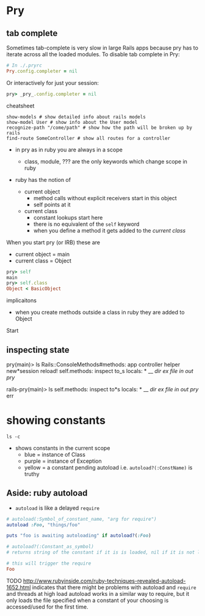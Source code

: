# Pry

## tab complete

Sometimes tab-complete is very slow in large Rails apps because pry has to
iterate across all the loaded modules. To disable tab complete in Pry:

```ruby
# In ./.pryrc
Pry.config.completer = nil
```

Or interactively for just your session:

```ruby
pry> _pry_.config.completer = nil
```

cheatsheet

```
show-models # show detailed info about rails models
show-model User # show info about the User model
recognize-path "/come/path" # show how the path will be broken up by rails
find-route SomeController # show all routes for a controller
```

- in pry as in ruby you are always in a scope
    - class, module, ??? are the only keywords which change scope in ruby

- ruby has the notion of
    - current object
        - method calls without explicit receivers start in this object
        - self points at it
    - current class
        - constant lookups start here
        - there is no equivalent of the `self` keyword
        - when you define a method it gets added to the _current class_

When you start pry (or IRB) these are

- current object = main
- current class = Object

```ruby
pry> self
main
pry> self.class
Object < BasicObject
```

implicaitons

- when you create methods outside a class in ruby they are added to Object

Start

## inspecting state

pry(main)> ls Rails::ConsoleMethods#methods: app controller helper new*session
reload! self.methods: inspect to_s locals: * \_\_ _dir_ _ex_ _file_ _in_ _out_
_pry_

rails-pry(main)> ls self.methods: inspect to*s locals: * \_\_ _dir_ _ex_ _file_
_in_ _out_ _pry_ err

# showing constants

    ls -c

- shows constants in the current scope
    - blue = instance of Class
    - purple = instance of Exception
    - yellow = a constant pending autoload i.e. `autoload?(:ConstName)` is
      truthy

## Aside: ruby autoload

- `autoload` is like a delayed `require`

```ruby
# autoload(:Symbol_of_constant_name, "arg for require")
autoload :Foo, "things/foo"

puts "foo is awaiting autoloading" if autoload?(:Foo)

# autoload?(:Constant_as_symbol)
# returns string of the constant if it is is loaded, nil if it is not loaded

# this will trigger the require
Foo
```

TODO http://www.rubyinside.com/ruby-techniques-revealed-autoload-1652.html
indicates that there might be problems with autoload and `require` and threads
at high load autoload works in a similar way to require, but it only loads the
file specified when a constant of your choosing is accessed/used for the first
time.
